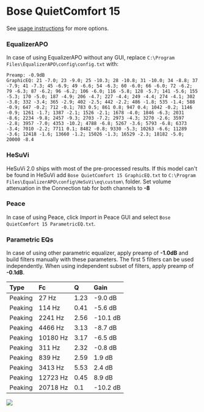 # Bose QuietComfort 15
See [usage instructions](https://github.com/jaakkopasanen/AutoEq#usage) for more options.

### EqualizerAPO
In case of using EqualizerAPO without any GUI, replace `C:\Program Files\EqualizerAPO\config\config.txt`
with:
```
Preamp: -0.9dB
GraphicEQ: 21 -7.0; 23 -9.0; 25 -10.3; 28 -10.8; 31 -10.0; 34 -8.8; 37 -7.9; 41 -7.3; 45 -6.9; 49 -6.6; 54 -6.3; 60 -6.0; 66 -6.0; 72 -6.2; 79 -6.3; 87 -6.2; 96 -6.2; 106 -6.0; 116 -5.8; 128 -5.7; 141 -5.6; 155 -5.3; 170 -5.0; 187 -4.9; 206 -4.7; 227 -4.4; 249 -4.4; 274 -4.1; 302 -3.8; 332 -3.4; 365 -2.9; 402 -2.5; 442 -2.2; 486 -1.8; 535 -1.4; 588 -0.9; 647 -0.2; 712 -0.1; 783 0.5; 861 0.8; 947 0.4; 1042 -0.2; 1146 -0.9; 1261 -1.7; 1387 -2.1; 1526 -2.1; 1678 -4.0; 1846 -6.3; 2031 -8.6; 2234 -9.8; 2457 -9.3; 2703 -7.2; 2973 -4.3; 3270 -2.6; 3597 -2.8; 3957 -7.0; 4353 -10.2; 4788 -6.8; 5267 -3.6; 5793 -6.8; 6373 -3.4; 7010 -2.2; 7711 0.1; 8482 -0.8; 9330 -5.3; 10263 -6.6; 11289 -3.6; 12418 -1.6; 13660 -1.2; 15026 -1.3; 16529 -2.3; 18182 -5.0; 20000 -8.4
```

### HeSuVi
HeSuVi 2.0 ships with most of the pre-processed results. If this model can't be found in HeSuVi add
`Bose QuietComfort 15 GraphicEQ.txt` to `C:\Program Files\EqualizerAPO\config\HeSuVi\eq\custom\` folder.
Set volume attenuation in the Connection tab for both channels to **-8**

### Peace
In case of using Peace, click *Import* in Peace GUI and select `Bose QuietComfort 15 ParametricEQ.txt`.

### Parametric EQs
In case of using other parametric equalizer, apply preamp of **-1.0dB** and build filters manually
with these parameters. The first 5 filters can be used independently.
When using independent subset of filters, apply preamp of **-0.1dB**.

| Type    | Fc       |    Q | Gain     |
|:--------|:---------|:-----|:---------|
| Peaking | 27 Hz    | 1.23 | -9.0 dB  |
| Peaking | 114 Hz   | 0.41 | -5.6 dB  |
| Peaking | 2241 Hz  | 2.56 | -10.1 dB |
| Peaking | 4466 Hz  | 3.13 | -8.7 dB  |
| Peaking | 10180 Hz | 3.17 | -6.5 dB  |
| Peaking | 311 Hz   | 2.32 | -0.8 dB  |
| Peaking | 839 Hz   | 2.59 | 1.9 dB   |
| Peaking | 3413 Hz  | 5.53 | 2.4 dB   |
| Peaking | 12723 Hz | 0.45 | 8.9 dB   |
| Peaking | 20718 Hz | 0.1  | -10.2 dB |

![](https://raw.githubusercontent.com/jaakkopasanen/AutoEq/master/results/headphonecom/sbaf-serious/Bose%20QuietComfort%2015/Bose%20QuietComfort%2015.png)